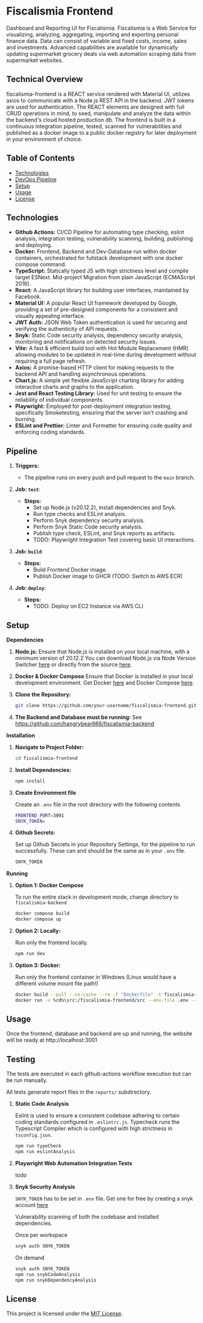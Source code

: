 # Fiscalismia Frontend
Dashboard and Reporting UI for Fiscalismia.
Fiscalismia is a Web Service for visualizing, analyzing, aggregating, importing and exporting personal finance data. Data can consist of variable and fixed costs, income, sales and investments. Advanced capabilities are available for dynamically updating supermarket grocery deals via web automation scraping data from supermarket websites.

## Technical Overview

fiscalismia-frontend is a REACT service rendered with Material UI, utilizes axios to communicate with a Node.js REST API in the backend. JWT tokens are used for authentication.
The REACT elements are designed with full CRUD operations in mind, to seed, manipulate and analyze the data within the backend's cloud hosted production db.
The frontend is built in a continuous integration pipeline, tested, scanned for vulnerabilities and published as a docker image to a public docker registry for later deployment in your environment of choice.


## Table of Contents

- [Technologies](#technologies)
- [DevOps Pipeline](#pipeline)
- [Setup](#setup)
- [Usage](#usage)
- [License](#license)


## Technologies

- **Github Actions:** CI/CD Pipeline for automating type checking, eslint analysis, integration testing, vulnerability scanning, building, publishing and deploying.
- **Docker:** Frontend, Backend and Dev-Database run within docker containers, orchestrated for fullstack development with one docker compose command.
- **TypeScript:** Statically typed JS with high strictness level and compile target ESNext. Mid-project Migration from plain JavaScript (ECMAScript 2016).
- **React:** A JavaScript library for building user interfaces, maintained by Facebook.
- **Material UI:** A popular React UI framework developed by Google, providing a set of pre-designed components for a consistent and visually appealing interface.
- **JWT Auth:** JSON Web Token authentication is used for securing and verifying the authenticity of API requests.
- **Snyk:** Static Code security analysis, dependency security analysis, monitoring and notifications on detected security issues.
- **Vite:** A fast & efficient build tool with Hot Module Replacement (HMR) allowing modules to be updated in real-time during development without requiring a full page refresh.
- **Axios:** A promise-based HTTP client for making requests to the backend API and handling asynchronous operations.
- **Chart.js:** A simple yet flexible JavaScript charting library for adding interactive charts and graphs to the application.
- **Jest and React Testing Library:** Used for unit testing to ensure the reliability of individual components.
- **Playwright:** Employed for post-deployment integration testing, specifically Smoketesting, ensuring that the server isn't crashing and burning.
- **ESLint and Prettier:** Linter and Formatter for ensuring code quality and enforcing coding standards.

## Pipeline

1. **Triggers:**
   - The pipeline runs on every push and pull request to the `main` branch.

2. **Job: `test`**:
   - **Steps:**
     - Set up Node.js (v20.12.2), install dependencies and Snyk.
     - Run type checks and ESLint analysis.
     - Perform Snyk dependency security analysis.
     - Perform Snyk Static Code security analysis.
     - Publish type check, ESLint, and Snyk reports as artifacts.
     - TODO: Playwright Integration Test covering basic UI interactions.

3. **Job: `build`**:
   - **Steps:**
     - Build Frontend Docker image.
     - Publish Docker image to GHCR (TODO: Switch to AWS ECR)

4. **Job: `deploy`**:
   - **Steps:**
     - TODO: Deploy on EC2 Instance via AWS CLI

## Setup

**Dependencies**

1. **Node.js:** Ensure that Node.js is installed on your local machine, with a minimum version of 20.12.2 You can download Node.js via Node Version Switcher [here](https://github.com/jasongin/nvs) or directly from the source [here](https://nodejs.org/).

2. **Docker & Docker Compose** Ensure that Docker is installed in your local development environment. Get Docker [here](https://docs.docker.com/get-docker/) and Docker Compose [here](https://docs.docker.com/compose/install/).

3. **Clone the Repository:**
   ```bash
   git clone https://github.com/your-username/fiscalismia-frontend.git
   ```

4. **The Backend and Database must be running:**
   See https://github.com/hangrybear666/fiscalismia-backend

**Installation**

1. **Navigate to Project Folder:**

   ```bash
   cd fiscalismia-frontend
   ```

2. **Install Dependencies:**

   ```bash
   npm install
   ```

3. **Create Environment file**

   Create an `.env` file in the root directory with the following contents

   ```bash
   FRONTEND_PORT=3001
   SNYK_TOKEN=
   ```

4. **Github Secrets:**

   Set up Github Secrets in your Repository Settings, for the pipeline to run successfully. These can and should be the same as in your `.env` file.
   ```bash
   SNYK_TOKEN
   ```
**Running**

1. **Option 1: Docker Compose**

   To run the entire stack in development mode, change directory to `fiscalismia-backend`

   ```bash
   docker compose build
   docker compose up
   ```

2. **Option 2: Locally:**

   Run only the frontend locally.
   ```bash
   npm run dev
   ```

3. **Option 3: Docker:**

   Run only the frontend container in Windows (Linux would have a different volume mount file path!)
   ```bash
   docker build --pull --no-cache --rm -f "Dockerfile" -t fiscalismia-frontend:latest "."
   docker run -v %cd%\src:/fiscalismia-frontend/src --env-file .env --rm -it -p 3001:3001 --name fiscalismia-frontend fiscalismia-frontend:latest
   ```

## Usage

Once the frontend, database and backend are up and running, the website will be ready at http://localhost:3001

## Testing

The tests are executed in each github-actions workflow execution but can be run manually.

All tests generate report files in the `reports/` subdirectory.

1. **Static Code Analysis**

   Eslint is used to ensure a consistent codebase adhering to certain coding standards configured in `.eslintrc.js`.
   Typecheck runs the Typescript Compiler which is configured with high strictness in `tsconfig.json`.


   ```bash
   npm run typeCheck
   npm run eslintAnalysis
   ```

2. **Playwright Web Automation Integration Tests**

   todo


3. **Snyk Security Analysis**

   `SNYK_TOKEN` has to be set in `.env` file.
   Get one for free by creating a snyk account [here](https://app.snyk.io/login)

   Vulnerability scanning of both the codebase and installed dependencies.

   Once per workspace
   ```bash
   snyk auth SNYK_TOKEN
   ```

   On demand
   ```bash
   snyk auth SNYK_TOKEN
   npm run snykCodeAnalysis
   npm run snykDependencyAnalysis
   ```

## License

This project is licensed under the [MIT License](LICENSE).
